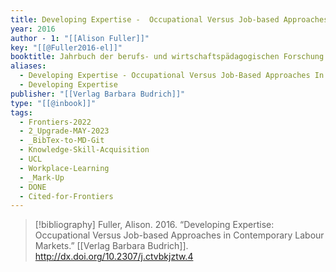 ```yaml
---
title: Developing Expertise -  Occupational Versus Job-based Approaches in Contemporary Labour Markets
year: 2016
author - 1: "[[Alison Fuller]]"
key: "[[@Fuller2016-el]]"
booktitle: Jahrbuch der berufs- und wirtschaftspädagogischen Forschung 2016
aliases:
  - Developing Expertise - Occupational Versus Job-Based Approaches In Contemporary Labour Markets
  - Developing Expertise
publisher: "[[Verlag Barbara Budrich]]"
type: "[[@inbook]]"
tags:
  - Frontiers-2022
  - 2_Upgrade-MAY-2023
  - _BibTex-to-MD-Git
  - Knowledge-Skill-Acquisition
  - UCL
  - Workplace-Learning
  - _Mark-Up
  - DONE
  - Cited-for-Frontiers
---
```


> [!bibliography]
> Fuller, Alison. 2016. “Developing Expertise: Occupational Versus Job-based Approaches in Contemporary Labour Markets.” [[Verlag Barbara Budrich]]. http://dx.doi.org/10.2307/j.ctvbkjztw.4